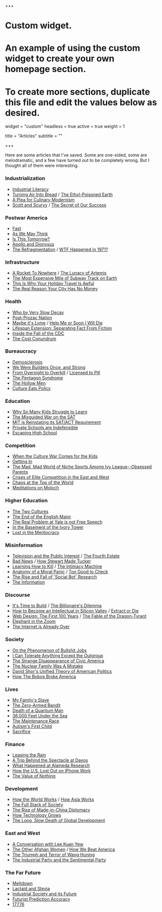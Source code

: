 +++
# Custom widget.
# An example of using the custom widget to create your own homepage section.
# To create more sections, duplicate this file and edit the values below as desired.
widget = "custom"
headless = true
active = true
weight = 1

title = "Articles"
subtitle = ""

+++

Here are some articles that I've saved. Some are one-sided, some are melodramatic, and a few have turned out to be completely wrong. But I thought all of them were interesting.

### Industrialization
- [Industrial Literacy](https://rootsofprogress.org/industrial-literacy)
- [Turning Air Into Bread](https://rootsofprogress.org/turning-air-into-bread) / [The Ethyl-Poisoned Earth](https://www.damninteresting.com/the-ethyl-poisoned-earth/)
- [A Plea for Culinary Modernism](https://www.rachellaudan.com/wp-content/uploads/2007/12/plea-for-culinary-modernism.pdf)
- [Scott and Scurvy](https://idlewords.com/2010/03/scott_and_scurvy.htm) / [The Secret of Our Success](https://slatestarcodex.com/2019/06/04/book-review-the-secret-of-our-success/)

### Postwar America
- [Fast](https://patrickcollison.com/fast) 
- [As We May Think](https://www.theatlantic.com/magazine/archive/1945/07/as-we-may-think/303881/) 
- [Is This Tomorrow?](https://lcamtuf.coredump.cx/communism/Is%20This%20Tomorrow:%20America%20Under%20Communism!/)
- [Apollo and Dionysus](https://courses.aynrand.org/works/apollo-and-dionysus/) 
- [The Refragmentation](http://www.paulgraham.com/re.html) / [WTF Happened in 1971?](https://wtfhappenedin1971.com/)

### Infrastructure
- [A Rocket To Nowhere](https://idlewords.com/2005/08/a_rocket_to_nowhere.htm) / [The Lunacy of Artemis](https://idlewords.com/2024/5/the_lunacy_of_artemis.htm)
- [The Most Expensive Mile of Subway Track on Earth](https://www.nytimes.com/2017/12/28/nyregion/new-york-subway-construction-costs.html)
- [This Is Why Your Holiday Travel Is Awful](https://www.politico.com/news/magazine/2019/11/29/penn-station-robert-caro-073564)
- [The Real Reason Your City Has No Money](https://www.strongtowns.org/journal/2017/1/9/the-real-reason-your-city-has-no-money)

### Health
- [Who by Very Slow Decay](https://slatestarcodex.com/2013/07/17/who-by-very-slow-decay/)
- [Post-Prozac Nation](https://www.nytimes.com/2012/04/22/magazine/the-science-and-history-of-treating-depression.html)
- [Maybe it's Lyme](https://www.thecut.com/2019/07/what-happens-when-lyme-disease-becomes-an-identity.html) / [Help Me or Soon I Will Die](https://logicmag.io/justice/help-me-or-soon-i-will-die/)
- [Lifespan Extension: Separating Fact From Fiction](https://milkyeggs.com/biology/lifespan-extension-separating-fact-from-fiction/)
- [Inside the Fall of the CDC](https://www.propublica.org/article/inside-the-fall-of-the-cdc)
- [The Cost Conundrum](https://www.newyorker.com/magazine/2009/06/01/the-cost-conundrum)

### Bureaucracy 
- [Demosclerosis](https://www.jonathanrauch.com/jrauch_articles/demosclerosis_the_original_article/)
- [We Were Builders Once, and Strong](https://scholars-stage.org/we-were-builders-once-and-strong/)
- [From Oversight to Overkill](https://astralcodexten.substack.com/p/book-review-from-oversight-to-overkill) / [Licensed to Pill](https://www.nybooks.com/daily/2020/07/21/licensed-to-pill/)
- [The Pentagon Syndrome](https://harpers.org/archive/2019/06/the-pentagon-syndrome/)
- [The Hollow Men](https://dominiccummings.com/2014/10/30/the-hollow-men-ii-some-reflections-on-westminster-and-whitehall-dysfunction/)
- [Culture Eats Policy](https://www.niskanencenter.org/culture-eats-policy/)

### Education
- [Why So Many Kids Struggle to Learn](https://theamericanscholar.org/why-so-many-kids-struggle-to-learn/) 
- [The Misguided War on the SAT](https://www.nytimes.com/2024/01/07/briefing/the-misguided-war-on-the-sat.html)
- [MIT is Reinstating its SAT/ACT Requirement](https://mitadmissions.org/blogs/entry/we-are-reinstating-our-sat-act-requirement-for-future-admissions-cycles/)
- [Private Schools are Indefensible](https://www.theatlantic.com/magazine/archive/2021/04/private-schools-are-indefensible/618078/) 
- [Escaping High School](https://skunkledger.substack.com/p/escaping-high-school)

### Competition
- [When the Culture War Comes for the Kids](https://www.theatlantic.com/magazine/archive/2019/10/when-the-culture-war-comes-for-the-kids/596668/)
- [Getting In](https://www.newyorker.com/magazine/2005/10/10/getting-in) 
- [The Mad, Mad World of Niche Sports Among Ivy League--Obsessed Parents](https://cdn.theatlantic.com/assets/media/files/20201101_nichesports.pdf)
- [Crises of Elite Competition in the East and West](https://americanaffairsjournal.org/2021/11/crises-of-elite-competition-in-the-east-and-west/)
- [Chaos at the Top of the World](https://www.gq.com/story/mount-everest-chaos-at-the-top-of-the-world)
- [Meditations on Moloch](https://slatestarcodex.com/2014/07/30/meditations-on-moloch/)

### Higher Education
- [The Two Cultures](https://apps.weber.edu/wsuimages/michaelwutz/6510.Trio/Rede-lecture-2-cultures.pdf)
- [The End of the English Major](https://www.newyorker.com/magazine/2023/03/06/the-end-of-the-english-major)
- [The Real Problem at Yale is not Free Speech](https://palladiummag.com/2019/08/05/the-real-problem-at-yale-is-not-free-speech/) 
- [In the Basement of the Ivory Tower](https://www.theatlantic.com/magazine/archive/2008/06/in-the-basement-of-the-ivory-tower/306810/)
- [Lost in the Meritocracy](https://www.theatlantic.com/magazine/archive/2005/01/lost-in-the-meritocracy/303672/)

### Misinformation
- [Television and the Public Interest](https://www.americanrhetoric.com/speeches/newtonminow.htm) / [The Fourth Estate](https://harpers.org/2019/10/the-fourth-estate/)
- [Bad News](https://harpers.org/archive/2021/09/bad-news-selling-the-story-of-disinformation) / [How Stewart Made Tucker](https://www.thenewatlantis.com/publications/how-stewart-made-tucker)
- [Learning How to Kill](https://chosenbychoice.substack.com/p/learning-how-to-and-how-not-to-kill) / [The Intimacy Machine](https://ravenmagazine.org/magazine/twitter-the-intimacy-machine/)
- [Anatomy of a Moral Panic](https://idlewords.com/2017/09/anatomy_of_a_moral_panic.htm) / [Too Good to Check](https://astralcodexten.substack.com/p/too-good-to-check-a-play-in-three)
- [The Rise and Fall of 'Social Bot' Research](https://papers.ssrn.com/sol3/papers.cfm?abstract_id=3814191)
- [The Information](https://www.newyorker.com/magazine/2011/02/14/the-information)

### Discourse
- [It's Time to Build](https://a16z.com/2020/04/18/its-time-to-build/) / [The Billionaire's Dilemma](https://www.theatlantic.com/ideas/archive/2022/08/marc-andreessens-opposition-housing-project-nimby/671061/)
- [How to Become an Intellectual in Silicon Valley](https://thebaffler.com/salvos/how-to-become-an-intellectual-in-silicon-valley-timms) / [Extract or Die](https://www.piratewires.com/p/extract-or-die)
- [Web Design: The First 100 Years](https://idlewords.com/talks/web_design_first_100_years.htm) / [The Fable of the Dragon-Tyrant](https://www.nickbostrom.com/fable/dragon.html)
- [Elephant in the Zoom](https://theintercept.com/2022/06/13/progressive-organizing-infighting-callout-culture/)
- [The Internet is Already Over](https://samkriss.substack.com/p/the-internet-is-already-over)

### Society
- [On the Phenomenon of Bullshit Jobs](https://www.atlasofplaces.com/essays/on-the-phenomenon-of-bullshit-jobs/)
- [I Can Tolerate Anything Except the Outgroup](https://slatestarcodex.com/2014/09/30/i-can-tolerate-anything-except-the-outgroup/)
- [The Strange Disappearance of Civic America](https://prospect.org/infrastructure/strange-disappearance-civic-america/)
- [The Nuclear Family Was A Mistake](https://www.theatlantic.com/magazine/archive/2020/03/the-nuclear-family-was-a-mistake/605536/)
- [David Shor's Unified Theory of American Politics](https://nymag.com/intelligencer/2020/07/david-shor-cancel-culture-2020-election-theory-polls.html)
- [How The Bobos Broke America](https://www.theatlantic.com/magazine/archive/2021/09/blame-the-bobos-creative-class/619492/)

### Lives
- [My Family's Slave](https://www.theatlantic.com/magazine/archive/2017/06/lolas-story/524490/)
- [The Zero-Armed Bandit](https://www.damninteresting.com/the-zero-armed-bandit/)
- [Death of a Quantum Man](https://www.thewirechina.com/2020/05/03/the-quantum-man/)
- [36,000 Feet Under the Sea](https://www.newyorker.com/magazine/2020/05/18/thirty-six-thousand-feet-under-the-sea)
- [The Maintenance Race](https://www.worksinprogress.co/issue/the-maintenance-race/)
- [Autism's First Child](https://www.theatlantic.com/magazine/archive/2010/10/autisms-first-child/308227/)
- [Sacrifice](https://hazlitt.net/longreads/sacrifice)

### Finance
- [Leasing the Rain](https://www.newyorker.com/magazine/2002/04/08/leasing-the-rain)
- [A Trip Behind the Spectacle at Davos](https://palladiummag.com/2019/02/02/a-trip-behind-the-spectacle-at-davos/)
- [What Happened at Alameda Research](https://milkyeggs.com/crypto/what-happened-at-alameda-research/)
- [How the U.S. Lost Out on iPhone Work](https://www.nytimes.com/2012/01/22/business/apple-america-and-a-squeezed-middle-class.html)
- [The Value of Nothing](https://americanaffairsjournal.org/2021/08/the-value-of-nothing-capital-versus-growth/)

### Development
- [How the World Works](https://www.theatlantic.com/magazine/archive/1993/12/how-the-world-works/305854/) / [How Asia Works](https://www.astralcodexten.com/p/book-review-how-asia-works)
- [The Full Stack of Society](https://www.conradbastable.com/essays/the-full-stack-of-society-can-you-make-a-whole-society-wealthier-full-version)
- [The Rise of Made-in-China Diplomacy](https://www.newyorker.com/magazine/2021/03/15/the-rise-of-made-in-china-diplomacy)
- [How Technology Grows](https://danwang.co/how-technology-grows/)
- [The Long, Slow Death of Global Development](https://americanaffairsjournal.org/2022/11/the-long-slow-death-of-global-development/)

### East and West
- [A Conversation with Lee Kuan Yew](https://www.foreignaffairs.com/articles/asia/1994-03-01/conversation-lee-kuan-yew-0)
- [The Other Afghan Women](https://www.newyorker.com/magazine/2021/09/13/the-other-afghan-women) / [How We Beat America](https://web.archive.org/web/20210901095003/https://www.weltwoche.ch/amp/2021-35/weltwoche-international/taliban-takeover-die-weltwoche-ausgabe-35-2021.html)
- [The Triumph and Terror of Wang Huning](https://palladiummag.com/2021/10/11/the-triumph-and-terror-of-wang-huning/)
- [The Industrial Party and the Sentimental Party](https://www.strategictranslation.org/articles/a-study-of-the-industrial-party-and-the-sentimental-party)

### The Far Future
- [Meltdown](http://www.ccru.net/swarm1/1_melt.htm)
- [Lactaid and Stevia](https://skunkledger.substack.com/p/lactaid-and-stevia)
- [Industrial Society and its Future](https://www.washingtonpost.com/wp-srv/national/longterm/unabomber/manifesto.text.htm)
- [Futurist Prediction Accuracy](https://danluu.com/futurist-predictions/)
- [17776](https://www.sbnation.com/a/17776-football/)
